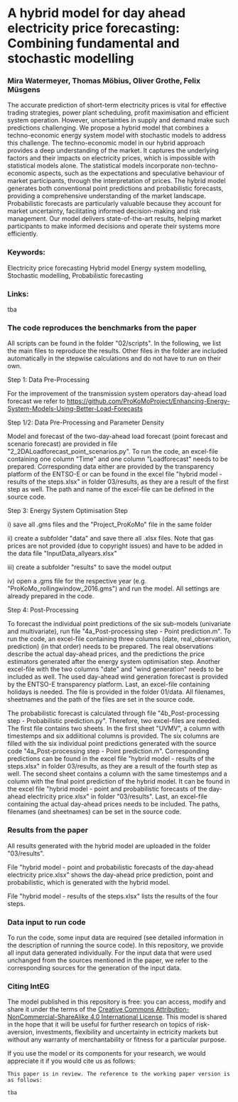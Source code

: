 # A hybrid model for day ahead electricity price forecasting: Combining fundamental and stochastic modelling

### Mira Watermeyer, Thomas Möbius, Oliver Grothe, Felix Müsgens

The accurate prediction of short-term electricity prices is vital for effective trading strategies, power plant scheduling, profit maximisation and efficient system operation. However, uncertainties in supply and demand make such predictions challenging. We propose a hybrid model that combines a techno-economic energy system model with stochastic models to address this challenge. The techno-economic model in our hybrid approach provides a deep understanding of the market. It captures the underlying factors and their impacts on electricity prices, which is impossible with statistical models alone. The statistical models incorporate non-techno-economic aspects, such as the expectations and speculative behaviour of market participants, through the interpretation of prices. The hybrid model generates both conventional point predictions and probabilistic forecasts, providing a comprehensive understanding of the market landscape. Probabilistic forecasts are particularly valuable because they account for market uncertainty, facilitating informed decision-making and risk management. Our model delivers state-of-the-art results, helping market participants to make informed decisions and operate their systems more efficiently.

### Keywords:
Electricity price forecasting
Hybrid model
Energy system modelling, 
Stochastic modelling,
Probabilistic forecasting 

### Links: 
tba

### The code reproduces the benchmarks from the paper 
All scripts can be found in the folder "02/scripts". 
In the following, we list the main files to reproduce the results. Other files in the folder are included automatically in the stepwise calculations and do not have to run on their own. 

Step 1: Data Pre-Processing

For the improvement of the transmission system operators day-ahead load forecast we refer to https://github.com/ProKoMoProject/Enhancing-Energy-System-Models-Using-Better-Load-Forecasts

Step 1/2: Data Pre-Processing and Parameter Density

Model and forecast of the two-day-ahead load forecast (point forecast and scenario forecast) are provided in file "2_2DALoadforecast_point_scenarios.py". To run the code, an excel-file containing one column "Time" and one column "Loadforecast" needs to be prepared. Corresponding data either are provided by the transparency platform of the ENTSO-E or can be found in the excel file "hybrid model - results of the steps.xlsx" in folder 03/results, as they are a result of the first step as well. The path and name of the excel-file can be defined in the source code. 

Step 3: Energy System Optimisation Step

i) save all .gms files and the "Project_ProKoMo" file in the same folder

ii) create a subfolder "data" and save there all .xlsx files. Note that gas prices are not provided (due to copyright issues) and have to be added in the data file "InputData_allyears.xlsx"

iii) create a subfolder "results" to save the model output

iv) open a .gms file for the respective year (e.g. "ProKoMo_rollingwindow_2016.gms") and run the model. All settings are already prepared in the code.

Step 4: Post-Processing

To forecast the individual point predictions of the six sub-models (univariate and multivariate), run file "4a_Post-processing step - Point prediction.m". To run the code, an excel-file containing three columns (date, real_observation, prediction) (in that order) needs to be prepared. The real observations describe the actual day-ahead prices, and the predictions the price estimators generated after the energy system optimisation step. Another excel-file with the two columns "date" and "wind generation" needs to be included as well. The used day-ahead wind generation forecast is provided by the ENTSO-E transparency platform. Last, an excel-file containing holidays is needed. The file is provided in the folder 01/data. All filenames, sheetnames and the path of the files are set in the source code. 

The probabilistic forecast is calculated through file "4b_Post-processing step - Probabilistic prediction.py". Therefore, two excel-files are needed. The first file contains two sheets. In the first sheet "UVMV", a column with timestemps and six addiitional columns is provided. The six columns are filled with the six individual point predictions generated with the source code "4a_Post-processing step - Point prediction.m". Corresponding predictions can be found in the excel file "hybrid model - results of the steps.xlsx" in folder 03/results, as they are a result of the fourth step as well. The second sheet contains a column with the same timestemps and a column with the final point prediction of the hybrid model. It can be found in the excel file "hybrid model - point and probabilistic forecasts of the day-ahead electricity price.xlsx" in folder "03/results". Last, an excel-file containing the actual day-ahead prices needs to be included. The paths, filenames (and sheetnames) can be set in the source code. 

### Results from the paper 
All results generated with the hybrid model are uploaded in the folder "03/results". 

File "hybrid model - point and probabilistic forecasts of the day-ahead electricity price.xlsx" shows the day-ahead price prediction, point and probabilistic, which is generated with the hybrid model.  

File "hybrid model - results of the steps.xlsx" lists the results of the four steps.  

### Data input to run code
To run the code, some input data are required (see detailed information in the description of running the source code). In this repository, we provide all input data generated individually. For the input data that were used unchanged from the sources mentioned in the paper, we refer to the corresponding sources for the generation of the input data. 

### Citing IntEG

The model published in this repository is free: you can access, modify and share it under the terms of the <a rel="license" href="http://creativecommons.org/licenses/by-nc-sa/4.0/">Creative Commons Attribution-NonCommercial-ShareAlike 4.0 International License</a>. This model is shared in the hope that it will be useful for further research on topics of risk-aversion, investments, flexibility and uncertainty in ectricity markets but without any warranty of merchantability or fitness for a particular purpose. 

If you use the model or its components for your research, we would appreciate it if you
would cite us as follows:
```
This paper is in review. The reference to the working paper version is as follows:

tba
```
